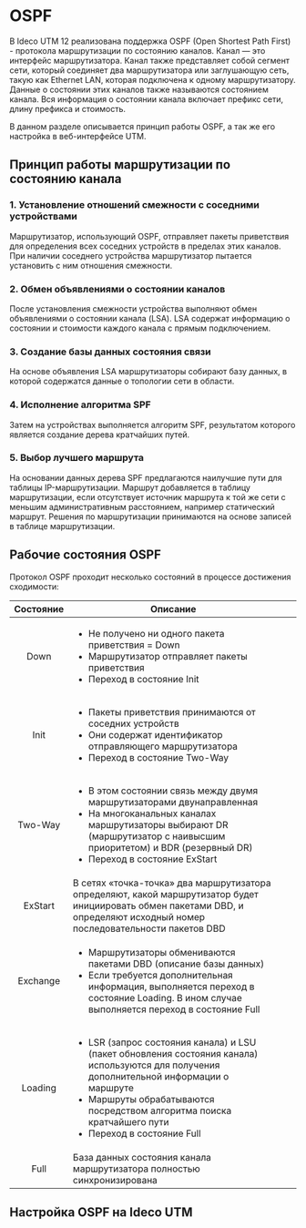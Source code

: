 # OSPF

В Ideco UTM 12 реализована поддержка OSPF (Open Shortest Path First) - протокола маршрутизации по состоянию каналов. Канал — это интерфейс маршрутизатора. Канал также представляет собой сегмент сети, который соединяет два маршрутизатора или заглушающую сеть, такую как Ethernet LAN, которая подключена к одному маршрутизатору. Данные о состоянии этих каналов также называются состоянием канала. Вся информация о состоянии канала включает префикс сети, длину префикса и стоимость.

В данном разделе описывается принцип работы OSPF, а так же его настройка в веб-интерфейсе UTM.

## Принцип работы маршрутизации по состоянию канала

### **1. Установление отношений смежности с соседними устройствами**

Маршрутизатор, использующий OSPF, отправляет пакеты приветствия для определения всех соседних устройств в пределах этих каналов. При наличии соседнего устройства маршрутизатор пытается установить с ним отношения смежности.

### **2. Обмен объявлениями о состоянии каналов**

После установления смежности устройства выполняют обмен объявлениями о состоянии канала (LSA). LSA содержат информацию о состоянии и стоимости каждого канала с прямым подключением.

### **3. Создание базы данных состояния связи**

На основе объявления LSA маршрутизаторы собирают базу данных, в которой содержатся данные о топологии сети в области.

### **4. Исполнение алгоритма SPF**

Затем на устройствах выполняется алгоритм SPF, результатом которого является создание дерева кратчайших путей.

### **5. Выбор лучшего маршрута**

На основании данных дерева SPF предлагаются наилучшие пути для таблицы IP-маршрутизации. Маршрут добавляется в таблицу маршрутизации, если отсутствует источник маршрута к той же сети с меньшим административным расстоянием, например статический маршрут. Решения по маршрутизации принимаются на основе записей в таблице маршрутизации.

## Рабочие состояния OSPF

Протокол OSPF проходит несколько состояний в процессе достижения сходимости:

| Состояние | Описание                                                                                                                                                                                                                                                                 |   |   |
| :-------: | ------------------------------------------------------------------------------------------------------------------------------------------------------------------------------------------------------------------------------------------------------------------------ | - | - |
|    Down   | <ul><li>Не получено ни одного пакета приветствия = Down</li><li>Маршрутизатор отправляет пакеты приветствия</li><li>Переход в состояние Init</li></ul>                                                                                                                   |   |   |
|    Init   | <ul><li>Пакеты приветствия принимаются от соседних устройств</li><li>Они содержат идентификатор отправляющего маршрутизатора</li><li>Переход в состояние Two-Way</li></ul>                                                                                               |   |   |
|  Two-Way  | <ul><li>В этом состоянии связь между двумя маршрутизаторами двунаправленная</li><li>На многоканальных каналах маршрутизаторы выбирают DR (маршрутизатор с наивысшим приоритетом) и BDR (резервный DR)</li><li>Переход в состояние ExStart</li></ul>                      |   |   |
|  ExStart  | В сетях «точка-точка» два маршрутизатора определяют, какой маршрутизатор будет инициировать обмен пакетами DBD, и определяют исходный номер последовательности пакетов DBD                                                                                               |   |   |
|  Exchange | <ul><li>Маршрутизаторы обмениваются пакетами DBD (описание базы данных)</li><li>Если требуется дополнительная информация, выполняется переход в состояние Loading. В ином случае выполняется переход в состояние Full</li></ul>                                          |   |   |
|  Loading  | <ul><li>LSR (запрос состояния канала) и LSU (пакет обновления состояния канала) используются для получения дополнительной информации о маршруте</li><li>Маршруты обрабатываются посредством алгоритма поиска кратчайшего пути</li><li>Переход в состояние Full</li></ul> |   |   |
|    Full   | База данных состояния канала маршрутизатора полностью синхронизирована                                                                                                                                                                                                   |   |   |

## Настройка OSPF на Ideco UTM



